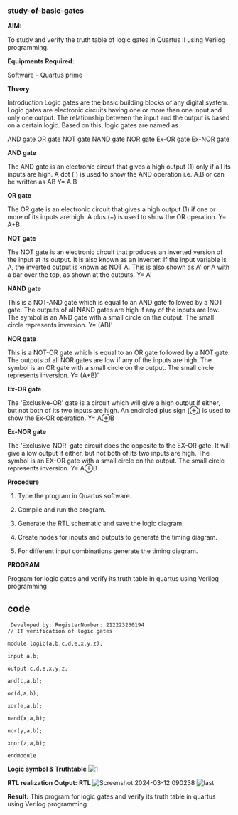 ### study-of-basic-gates

**AIM:** 

To study and verify the truth table of logic gates in Quartus II using Verilog programming.

**Equipments Required:**

Software – Quartus prime 

**Theory**

Introduction Logic gates are the basic building blocks of any digital system. Logic gates are electronic circuits having one or more than one input and only one output. The relationship between the input and the output is based on a certain logic. Based on this, logic gates are named as

AND gate OR gate NOT gate NAND gate NOR gate Ex-OR gate Ex-NOR gate

**AND gate**

The AND gate is an electronic circuit that gives a high output (1) only if all its inputs are high. A dot (.) is used to show the AND operation i.e. A.B or can be written as AB
Y= A.B

**OR gate** 

The OR gate is an electronic circuit that gives a high output (1) if one or more of its inputs are high. A plus (+) is used to show the OR operation.
Y= A+B

**NOT gate**

The NOT gate is an electronic circuit that produces an inverted version of the input at its output. It is also known as an inverter. If the input variable is A, the inverted output is known as NOT A. This is also shown as A' or A with a bar over the top, as shown at the outputs.
Y= A'

**NAND gate**

This is a NOT-AND gate which is equal to an AND gate followed by a NOT gate. The outputs of all NAND gates are high if any of the inputs are low. The symbol is an AND gate with a small circle on the output. The small circle represents inversion.
Y= (AB)’

**NOR gate**

This is a NOT-OR gate which is equal to an OR gate followed by a NOT gate. The outputs of all NOR gates are low if any of the inputs are high. The symbol is an OR gate with a small circle on the output. The small circle represents inversion.
Y= (A+B)’

**Ex-OR gate**

The 'Exclusive-OR' gate is a circuit which will give a high output if either, but not both of its two inputs are high. An encircled plus sign (⊕) is used to show the Ex-OR operation.
Y= A⊕B

**Ex-NOR gate**

The 'Exclusive-NOR' gate circuit does the opposite to the EX-OR gate. It will give a low output if either, but not both of its two inputs are high. The symbol is an EX-OR gate with a small circle on the output. The small circle represents inversion.
Y= A⊕B

**Procedure** 

1.	Type the program in Quartus software.

2.	Compile and run the program.

3.	Generate the RTL schematic and save the logic diagram.

4.	Create nodes for inputs and outputs to generate the timing diagram.

5.	For different input combinations generate the timing diagram.


**PROGRAM**

Program for logic gates and verify its truth table in quartus using Verilog programming
## code
```
 Developed by: RegisterNumber: 212223230194
// IT verification of logic gates

module logic(a,b,c,d,e,x,y,z);

input a,b;

output c,d,e,x,y,z;

and(c,a,b);

or(d,a,b);

xor(e,a,b);

nand(x,a,b);

nor(y,a,b);

xnor(z,a,b);

endmodule
```
 
**Logic symbol & Truthtable**
![1](https://github.com/Saravanan2512/study-of-basic-gates/assets/144979117/c656d99f-68ed-4d71-8fe3-6ea9bbc2ff71)


**RTL realization Output:** 
**RTL**
![Screenshot 2024-03-12 090238](https://github.com/Saravanan2512/study-of-basic-gates/assets/144979117/70b3144a-401c-4351-867a-8a5d32dc42d7)
![last](https://github.com/Saravanan2512/study-of-basic-gates/assets/144979117/ba3c8814-7c07-4ba7-b71c-6dd79961b37e)


**Result:**
This program for logic gates and verify its truth table in quartus using Verilog programming


